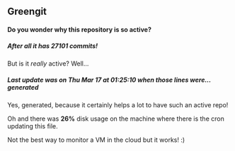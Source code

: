 ## Greengit

#### Do you wonder why this repository is so active?

##### After all it has 27101 commits!

But is it *really* active? Well...

##### Last update was on Thu Mar 17 at 01:25:10 when those lines were... generated

Yes, generated, because it certainly helps a lot to have such an active repo!

Oh and there was **26%** disk usage on the machine
where there is the cron updating this file.

Not the best way to monitor a VM in the cloud but it works! :)
